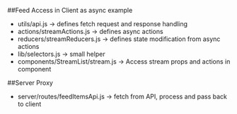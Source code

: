 ##Feed Access in Client as async example
* utils/api.js -> defines fetch request and response handling
* actions/streamActions.js -> defines async actions
* reducers/streamReducers.js -> defines state modification from async actions
* lib/selectors.js -> small helper
* components/StreamList/stream.js -> Access stream props and actions in component

##Server Proxy
* server/routes/feedItemsApi.js -> fetch from API, process and pass back to client
